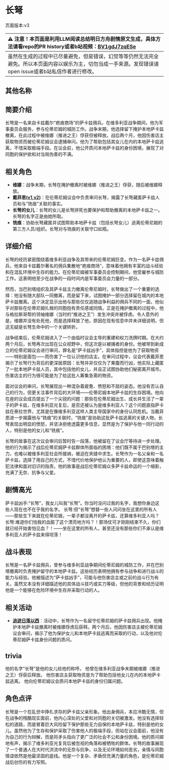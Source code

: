 # 长弩
页面版本:v3
 

| :warning: 注意！本页面是利用LLM阅读总结明日方舟剧情原文生成，具体方法请看repo的PR history或者b站视频：[BV1gdJ7zqESe](https://www.bilibili.com/video/BV1gdJ7zqESe/)         |
|:----------------------------|
| 虽然在生成的过程中已尽量避免，但是错误，幻觉等等仍然无法完全避免。所以本页面内容以娱乐为主，切勿当成一手来源。发现错误请open issue或者b站私信作者进行修改。|



## 其他名称

## 简要介绍
长弩是一名来自卡兹戴尔“疤痕商场”的萨卡兹佣兵。在维多利亚战争期间，他为军事委员会服务，参与伦蒂尼姆的城防工作。战争末期，他选择留下掩护本地萨卡兹撤离，在此过程中被维娜（推进之王）俘获但被释放。战后两个月，他因伤害店主获取物资而被伦蒂尼姆议会逮捕审问。他为了帮助包括其女儿在内的本地萨卡兹逃离，不惜采取极端手段。在议会前，他公开质问本地萨卡兹的身份困境，展现了对同胞的保护欲和对当局伪善的不满。
## 相关角色
-   **维娜**：战争末期，长弩在掩护撤离时被维娜（推进之王）俘获，随后被维娜释放。
-   **戴菲恩([v1](../chars/char_4110_delphn.md),[v2](char_4110_delphn.md))**：在伦蒂尼姆议会中负责审问长弩，揭露了长弩藏匿萨卡兹人员和与“铣痕”关联的事实。
-   **长弩的女儿**：长弩的女儿是长弩拼死也要保护和帮助撤离的本地萨卡兹之一。长弩的名字正是由她所取。
-   **铣痕**：协助长弩藏匿并试图帮助本地萨卡兹（包括长弩女儿）逃离伦蒂尼姆的第三方人员/组织。长弩对与铣痕的关联守口如瓶。
## 详细介绍
长弩的经历紧密围绕着维多利亚战争及其带来的伦蒂尼姆巨变。作为一名萨卡兹佣兵，他来自卡兹戴尔著名的佣兵集散地“疤痕商场”，意味着他拥有丰富的战斗经验和在混乱环境中生存的能力。在伦蒂尼姆被军事委员会控制期间，他受雇参与城防工作。这表明他至少在战争的一段时间内是军事委员会力量的一部分。

然而，当巴别塔组织及其萨卡兹主力撤离伦蒂尼姆时，长弩做出了一个重要的选择：他没有随大部队一同撤离，而是留下来，试图掩护一部分选择留在城内的本地萨卡兹撤离。这个决定显示出他与那些仅仅追随战争利益的佣兵不同的一面，他似乎对那些在伦蒂尼姆扎根的同胞抱有责任感或同情。正是在掩护撤离的过程中，他与格拉斯哥帮的领袖维娜（当时的“推进之王”）发生冲突并被俘虏。令人意外的是，维娜并没有处死他，而是选择释放了他，原因在现有信息中并未详细说明，但这无疑是长弩生命中的一个关键转折。

战争结束后，伦蒂尼姆进入了一个由临时议会主导的重建和权力洗牌时期。在大约两个月后，长弩再次出现在公众视野中，但这次是以被捕者的身份。他被带到新成立的伦蒂尼姆议会进行审问，罪名是“萨卡兹凶手”，具体指控是他为了获取物资——特别是面包——而伤害了一位认识他的店主。在审问过程中，议会代表戴菲恩揭示了长弩行为背后的更深层原因：长弩并非仅仅为了果腹而行凶，他实际上藏匿了一批本地萨卡兹人员，其中包括他的女儿，并且正试图协助他们秘密离开城市。伤害店主的行为很可能是为了给这批人筹集急需的物资。

面对议会的审问，长弩展现出一种混杂着疲惫、愤怒和不屈的姿态。他没有否认自己的行为，但更关注事件背后的大环境——伦蒂尼姆本地萨卡兹的生存困境。他向在座的议会成员提出了一个尖锐的问题：那些在伦蒂尼姆出生、成长并生活了一辈子的萨卡兹，在维多利亚光复后，是否还被认为是维多利亚人？这个问题直指萨卡兹在泰拉世界，尤其是在像维多利亚这样人类主导国家中的身份认同危机。当戴菲恩进一步揭露他与“铣痕”的关联时，“铣痕”是协助这批萨卡兹逃离的关键人物，长弩表现出明显的愤怒，并坚决拒绝透露更多信息，显然是为了保护与他一同行动的人，特别是他的女儿和“铣痕”。

长弩的故事在这次议会审问后暂时告一段落，他被留在了议会厅等待进一步处理。他的行为揭示了战后伦蒂尼姆萨卡兹群体所面临的困境：他们既不属于巴别塔的主力，也难以被维多利亚社会所接纳，被迫在夹缝中求生。长弩作为一名父亲和一名萨卡兹，选择了用自己的方式，不惜代价地保护他认为重要的人，即使这意味着触犯法律和面对旧识的指责。他的故事是战后伦蒂尼姆众多萨卡兹命运的一个缩影，充满了无奈、抗争与父爱。
## 剧情高光
萨卡兹凶手:“长弩”，我女儿叫我“长弩”。你当时没问过我的名字，我想你身边这些人现在也不在乎我的名字。
长弩:但“长弩”想替一些人问问坐在这里的所有人——那些生下来就在伦蒂尼姆，一辈子都没离开的萨卡兹，还算维多利亚人吗？
长弩:难道你们怕我的血脏了这个漂亮地方吗？！那场仗可才刚刚结束不久，你们就已经开始害怕见血？！——坐在这里的所有人，甚至还没有那些你们不承认是维多利亚人的萨卡兹来得坦荡！
## 战斗表现
长弩是一名萨卡兹佣兵，曾参与维多利亚战争期间伦蒂尼姆的城防工作，并在巴别塔撤离时负责掩护留守的本地萨卡兹。这些经历表明他拥有参与战争和进行战斗的能力与经验。他被描述为“萨卡兹凶手”，可能与他伤害店主或之前的战斗行为有关。虽然文本没有详细描述他的具体战斗技巧或实力等级，但他的背景和经历证明他是一个能够在危险环境中生存并采取行动的人。
## 相关活动
-   **[追迹日落以西](../stories/act37side.md)**：活动中，长弩作为一名留守伦蒂尼姆的萨卡兹佣兵出现。他掩护本地萨卡兹撤离时被维娜俘虏后获释。两个月后，他因伤害店主被伦蒂尼姆议会审问，揭示了他为保护女儿和本地萨卡兹逃离而采取的行动，以及他对伦蒂尼姆萨卡兹身份问题的质问。
## trivia
他的名字“长弩”是他的女儿给他的称呼。
他曾在维多利亚战争末期被维娜（推进之王）俘获后释放。
他伤害店主获取物资是为了帮助包括他女儿在内的本地萨卡兹逃离。
他向伦蒂尼姆议会质问本地萨卡兹的身份归属问题。
## 角色点评
长弩是一个在乱世中挣扎求存的萨卡兹父亲形象。他出身佣兵，本应冷酷无情，但在战争的残酷现实面前，他内心深处的父爱和对同胞的关切被激发。他没有选择轻松的道路，而是冒着巨大风险留下保护那些无力自保的本地萨卡兹，特别是他的女儿。虽然他为了生存和保护采取了伤害他人的极端手段，但站在议会面前，他没有为自己的行为辩解，而是将矛头指向了更广泛的社会不公和身份困境。他的质问掷地有声，揭示了维多利亚光复背后被忽视的角落和被牺牲的群体。长弩的故事展现了一个普通人在大时代洪流中的无奈与抗争，以及无论环境如何恶劣，亲情与同胞情谊依然是他最坚固的底线。他是一个复杂、矛盾但充满力量的角色，是伦蒂尼姆战后创伤的有力写照。